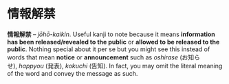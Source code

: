 # 情報解禁

**情報解禁** – *jōhō-kaikin*. Useful kanji to note because it means **information has been released/revealed to the public** or **allowed to be released to the public**. Nothing special about it per se but you might see this instead of words that mean **notice** or **announcement** such as *oshirase* (お知らせ), *happyou* (発表), *kokuchi* (告知). In fact, you may omit the literal meaning of the word and convey the message as such.
